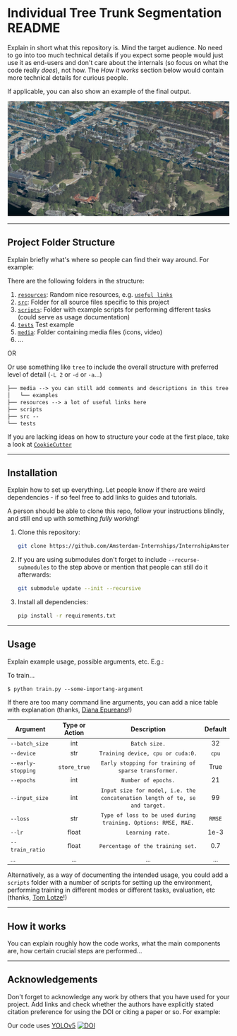 # Individual Tree Trunk Segmentation README

Explain in short what this repository is. Mind the target audience.
No need to go into too much technical details if you expect some people would just use it as end-users 
and don't care about the internals (so focus on what the code really *does*), not how.
The *_How it works_* section below would contain more technical details for curious people.

If applicable, you can also show an example of the final output.

![](media/examples/AHN_trees.PNG)

---


## Project Folder Structure

Explain briefly what's where so people can find their way around. For example:

There are the following folders in the structure:

1) [`resources`](./resources): Random nice resources, e.g. [`useful links`](./resources/README.md)
1) [`src`](./src): Folder for all source files specific to this project
1) [`scripts`](./scripts): Folder with example scripts for performing different tasks (could serve as usage documentation)
1) [`tests`](./tests) Test example
1) [`media`](./media): Folder containing media files (icons, video)
1) ...

OR

Or use something like `tree` to include the overall structure with preferred level of detail (`-L 2` or `-d` or `-a`...)
```buildoutcfg
├── media --> you can still add comments and descriptions in this tree
│   └── examples
├── resources --> a lot of useful links here
├── scripts
├── src --
└── tests
```



If you are lacking ideas on how to structure your code at the first place, take a look at [`CookieCutter`](https://drivendata.github.io/cookiecutter-data-science/)

---


## Installation

Explain how to set up everything. 
Let people know if there are weird dependencies - if so feel free to add links to guides and tutorials.

A person should be able to clone this repo, follow your instructions blindly, and still end up with something *fully working*!

1) Clone this repository:
    ```bash
    git clone https://github.com/Amsterdam-Internships/InternshipAmsterdamGeneral
    ```

1) If you are using submodules don't forget to include `--recurse-submodules` to the step above or mention that people can still do it afterwards:
   ```bash
   git submodule update --init --recursive
   ```

1) Install all dependencies:
    ```bash
    pip install -r requirements.txt
    ```
---


## Usage

Explain example usage, possible arguments, etc. E.g.:

To train... 


```
$ python train.py --some-importang-argument
```

If there are too many command line arguments, you can add a nice table with explanation (thanks, [Diana Epureano](https://www.linkedin.com/in/diana-epureanu-235104153/)!)

|Argument | Type or Action | Description | Default |
|---|:---:|:---:|:---:|
|`--batch_size`| int| `Batch size.`|  32|
|`--device`| str| `Training device, cpu or cuda:0.`| `cpu`|
|`--early-stopping`|  `store_true`| `Early stopping for training of sparse transformer.`| True|
|`--epochs`| int| `Number of epochs.`| 21|
|`--input_size`|  int| `Input size for model, i.e. the concatenation length of te, se and target.`| 99|
|`--loss`|  str|  `Type of loss to be used during training. Options: RMSE, MAE.`|`RMSE`|
|`--lr`|  float| `Learning rate.`| 1e-3|
|`--train_ratio`|  float| `Percentage of the training set.`| 0.7|
|...|...|...|...|


Alternatively, as a way of documenting the intended usage, you could add a `scripts` folder with a number of scripts for setting up the environment, performing training in different modes or different tasks, evaluation, etc (thanks, [Tom Lotze](https://www.linkedin.com/in/tom-lotze/)!)

---


## How it works

You can explain roughly how the code works, what the main components are, how certain crucial steps are performed...

---
## Acknowledgements


Don't forget to acknowledge any work by others that you have used for your project. Add links and check whether the authors have explicitly stated citation preference for using the DOI or citing a paper or so. 
For example:

Our code uses [YOLOv5](https://github.com/ultralytics/yolov5) [![DOI](https://zenodo.org/badge/264818686.svg)](https://zenodo.org/badge/latestdoi/264818686)

